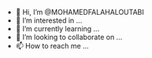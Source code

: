 - 👋 Hi, I’m @MOHAMEDFALAHALOUTABI
- 👀 I’m interested in ...
- 🌱 I’m currently learning ...
- 💞️ I’m looking to collaborate on ...
- 📫 How to reach me ...

<!---
MOHAMEDFALAHALOUTABI/MOHAMEDFALAHALOUTABI is a ✨ special ✨ repository because its `README.md` (this file) appears on your GitHub profile.
You can click the Preview link to take a look at your changes.
--->
